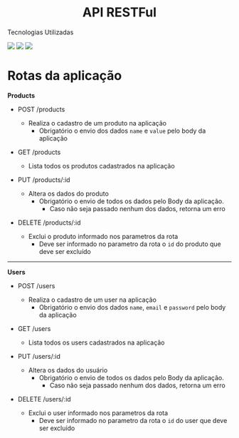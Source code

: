 <h1 align="center">API RESTFul</h1>

<p align="left">Tecnologias Utilizadas</p>

 <a href="https://docs.oracle.com/en/java/javase/index.html" align="center"><img src = "https://img.shields.io/badge/java-%23ED8B00.svg?style=for-the-badge&logo=openjdk&logoColor=white"/></a>
 <a href="https://springdoc.org/#Introduction"><img src = "https://img.shields.io/badge/spring-%236DB33F.svg?style=for-the-badge&logo=spring&logoColor=white"/></a>
 <a href="https://www.postgresql.org/docs/"><img src = "https://img.shields.io/badge/postgres-%23316192.svg?style=for-the-badge&logo=postgresql&logoColor=white"/></a>

 




  
# Rotas da aplicação

**Products**

- POST /products
    - Realiza o cadastro de um produto na aplicação
        - Obrigatório o envio dos dados `name` e `value`  pelo body da aplicação

- GET /products
    - Lista todos os produtos cadastrados na aplicação
    

- PUT /products/:id
    - Altera os dados do produto
        - Obrigatório o envio de todos os dados pelo Body da aplicação.
            - Caso não seja passado nenhum dos dados, retorna um erro

- DELETE /products/:id
    - Exclui o produto informado nos parametros da rota
        - Deve ser informado no parametro da rota o `id` do produto que deve ser excluído

<hr>
     
**Users**

- POST /users
    - Realiza o cadastro de um user na aplicação
        - Obrigatório o envio dos dados `name`, `email` e `password`  pelo body da aplicação

- GET /users
    - Lista todos os users cadastrados na aplicação
    

- PUT /users/:id
    - Altera os dados do usuário
        - Obrigatório o envio de todos os dados pelo Body da aplicação.
            - Caso não seja passado nenhum dos dados, retorna um erro

- DELETE /users/:id
    - Exclui o user informado nos parametros da rota
        - Deve ser informado no parametro da rota o `id` do user que deve ser excluído

